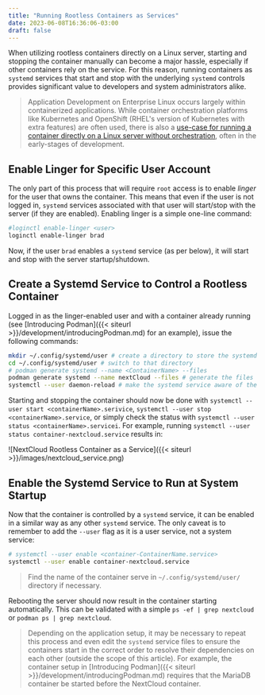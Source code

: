 ```yaml
---
title: "Running Rootless Containers as Services"
date: 2023-06-08T16:36:06-03:00
draft: false
---
```


When utilizing rootless containers directly on a Linux server, starting and stopping the container manually can become a major hassle, especially if other containers rely on the service.  For this reason, running containers as `systemd` services that start and stop with the underlying `systemd` controls provides significant value to developers and system administrators alike.

> Application Development on Enterprise Linux occurs largely within containerized applications.  While container orchestration platforms like Kubernetes and OpenShift (RHEL's version of Kubernetes with extra features) are often used, there is also a [use-case for running a container directly on a Linux server without orchestration](https://bradpenney.ca/devops/managecontainerswithcockpit/), often in the early-stages of development.

## Enable Linger for Specific User Account
The only part of this process that will require `root` access is to enable *linger* for the user that owns the container.  This means that even if the user is not logged in, `systemd` services associated with that user will start/stop with the server (if they are enabled).  Enabling linger is a simple one-line command:

``` bash
#loginctl enable-linger <user>
loginctl enable-linger brad
```

Now, if the user `brad` enables a `systemd` service (as per below), it will start and stop with the server startup/shutdown.

## Create a Systemd Service to Control a Rootless Container

Logged in as the linger-enabled user and with a container already running (see [Introducing Podman]({{< siteurl >}}/development/introducingPodman.md) for an example), issue the following commands:

``` bash
mkdir ~/.config/systemd/user # create a directory to store the systemd files
cd ~/.config/systemd/user # switch to that directory
# podman generate systemd --name <ContainerName> --files
podman generate systemd --name nextCloud --files # generate the files
systemctl --user daemon-reload # make the systemd service aware of the files
```
Starting and stopping the container should now be done with `systemctl --user start <containerName>.serivice`, `systemctl --user stop <containerName>.service`, or simply check the status with `systemctl --user status <containerName>.servicei`.  For example, running `systemctl --user status container-nextcloud.service` results in:

![NextCloud Rootless Container as a Service]({{< siteurl >}}/images/nextcloud_service.png) 

## Enable the Systemd Service to Run at System Startup

Now that the container is controlled by a `systemd` service, it can be enabled in a similar way as any other `systemd` service. The only caveat is to remember to add the `--user` flag as it is a user service, not a system service:

``` bash
# systemctl --user enable <container-ContainerName.service>
systemctl --user enable container-nextcloud.service
``` 
> Find the name of the container serve in `~/.config/systemd/user/` directory if necessary.

Rebooting the server should now result in the container starting automatically.  This can be validated with a simple `ps -ef | grep nextcloud` or `podman ps | grep nextcloud`.  

> Depending on the application setup, it may be necessary to repeat this process and even edit the `systemd` service files to ensure the containers start in the correct order to resolve their dependencies on each other (outside the scope of this article).  For example, the container setup in [Introducing Podman]({{< siteurl >}}/development/introducingPodman.md) requires that the MariaDB container be started before the NextCloud container.

